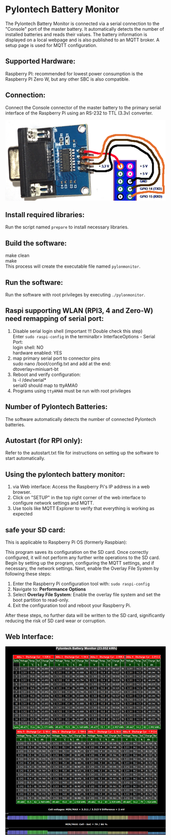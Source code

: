 # Pylontech Battery Monitor

The Pylontech Battery Monitor is connected via a serial connection to the "Console" port of the master battery. It automatically detects the number of installed batteries and reads their values. The battery information is displayed on a local webpage and is also published to an MQTT broker. A setup page is used for MQTT configuration.

## Supported Hardware:
Raspberry PI: recommended for lowest power consumption is the Raspberry PI Zero W,
but any other SBC is also compatible.

## Connection:
Connect the Console connector of the master battery to the primary serial interface of the Raspberry Pi using an RS-232 to TTL (3.3v) converter.

![serial Interface and Connection](pics/serpin.png)

## Install required libraries:
Run the script named `prepare` to install necessary libraries.

## Build the software:
make clean<br>
make<br>
This process will create the executable file named `pylonmonitor`.
## Run the software:
Run the software with root privileges by executing `./pylonmonitor`.

## Raspi supporting WLAN (RPI3, 4 and Zero-W) need remapping of serial port:
1. Disable serial login shell (important !!! Double check this step)<br>
    Enter `sudo raspi-config` in the terminalbr>
    InterfaceOptions - Serial Port:<br>
    login shell: NO<br>
    hardware enabled: YES<br>
2. map primary serial port to connector pins<br>
    sudo nano /boot/config.txt and add at the end:<br>
    dtoverlay=miniuart-bt<br>
3. Reboot and verify configuration:<br>
    ls -l /dev/serial*<br>
    serial0 should map to ttyAMA0<br>
4. Programs using `ttyAMA0` must be run with root privileges

## Number of Pylontech Batteries:
The software automatically detects the number of connected Pylontech batteries.

## Autostart (for RPI only):
Refer to the autostart.txt file for instructions on setting up the software to start automatically.

## Using the pylontech battery monitor:
1. via Web interface: Access the Raspberry Pi's IP address in a web browser.<br>
2. Click on "SETUP" in the top right corner of the web interface to configure network settings and MQTT.<br>
3. Use tools like MQTT Explorer to verify that everything is working as expected

## safe your SD card:
This is applicable to Raspberry Pi OS (formerly Raspbian):

This program saves its configuration on the SD card. Once correctly configured, it will not perform any further write operations to the SD card. Begin by setting up the program, configuring the MQTT settings, and if necessary, the network settings. Next, enable the Overlay File System by following these steps:

1. Enter the Raspberry Pi configuration tool with: `sudo raspi-config`
2. Navigate to: **Performance Options**
3. Select **Overlay File System**: Enable the overlay file system and set the boot partition to read-only.
4. Exit the configuration tool and reboot your Raspberry Pi.

After these steps, no further data will be written to the SD card, significantly reducing the risk of SD card wear or corruption.

## Web Interface:

![Screenshot of Pylontech Battery Monitor](pics/screenshot.png)
